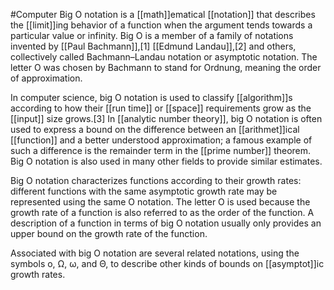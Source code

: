 #Computer 
Big O notation is a [[math]]ematical [[notation]] that describes the [[limit]]ing behavior of a function when the argument tends towards a particular value or infinity. Big O is a member of a family of notations invented by [[Paul Bachmann]],[1] [[Edmund Landau]],[2] and others, collectively called Bachmann–Landau notation or asymptotic notation. The letter O was chosen by Bachmann to stand for Ordnung, meaning the order of approximation.

In computer science, big O notation is used to classify [[algorithm]]s according to how their [[run time]] or [[space]] requirements grow as the [[input]] size grows.[3] In [[analytic number theory]], big O notation is often used to express a bound on the difference between an [[arithmet]]ical [[function]] and a better understood approximation; a famous example of such a difference is the remainder term in the [[prime number]] theorem. Big O notation is also used in many other fields to provide similar estimates.

Big O notation characterizes functions according to their growth rates: different functions with the same asymptotic growth rate may be represented using the same O notation. The letter O is used because the growth rate of a function is also referred to as the order of the function. A description of a function in terms of big O notation usually only provides an upper bound on the growth rate of the function.

Associated with big O notation are several related notations, using the symbols o, Ω, ω, and Θ, to describe other kinds of bounds on [[asymptot]]ic growth rates.